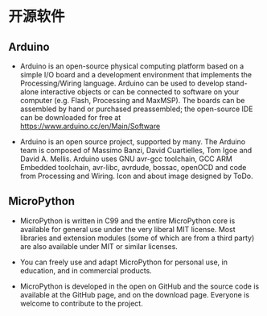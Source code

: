# 开源软件

## Arduino

- Arduino is an open-source physical computing platform based on a simple I/O board and a development environment that implements the Processing/Wiring language. Arduino can be used to develop stand-alone interactive objects or can be connected to software on your computer (e.g. Flash, Processing and MaxMSP). The boards can be assembled by hand or purchased preassembled; the open-source IDE can be downloaded for free at https://www.arduino.cc/en/Main/Software

- Arduino is an open source project, supported by many.
The Arduino team is composed of Massimo Banzi, David Cuartielles, Tom Igoe and David A. Mellis.
Arduino uses GNU avr-gcc toolchain, GCC ARM Embedded toolchain, avr-libc, avrdude, bossac, openOCD and code from Processing and Wiring.
Icon and about image designed by ToDo.

## MicroPython

- MicroPython is written in C99 and the entire MicroPython core is available for general use under the very liberal MIT license. Most libraries and extension modules (some of which are from a third party) are also available under MIT or similar licenses.

- You can freely use and adapt MicroPython for personal use, in education, and in commercial products.

- MicroPython is developed in the open on GitHub and the source code is available at the GitHub page, and on the download page. Everyone is welcome to contribute to the project.
